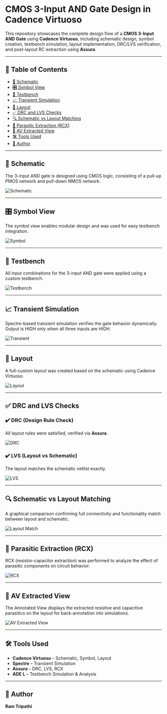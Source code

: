 # CMOS 3-Input AND Gate Design in Cadence Virtuoso

This repository showcases the complete design flow of a **CMOS 3-Input AND Gate** using **Cadence Virtuoso**, including schematic design, symbol creation, testbench simulation, layout implementation, DRC/LVS verification, and post-layout RC extraction using **Assura**.

---

## 📁 Table of Contents  
- [🧩 Schematic](#-schematic)  
- [🎛️ Symbol View](#-symbol-view)  
- [🧪 Testbench](#-testbench)  
- [📈 Transient Simulation](#-transient-simulation)  
- [🧱 Layout](#-layout)  
- [✅ DRC and LVS Checks](#-drc-and-lvs-checks)  
- [🔍 Schematic vs Layout Matching](#-schematic-vs-layout-matching)  
- [🧠 Parasitic Extraction (RCX)](#-parasitic-extraction-rcx)  
- [🧾 AV Extracted View](#-av-extracted-view)  
- [🛠️ Tools Used](#-tools-used)  
- [👤 Author](#-author)

---

## 🧩 Schematic  
The 3-input AND gate is designed using CMOS logic, consisting of a pull-up PMOS network and pull-down NMOS network.

![Schematic](./3_Input_AND_Schematic.png)

---

## 🎛️ Symbol View  
The symbol view enables modular design and was used for easy testbench integration.

![Symbol](./3_Input_AND_Symbol.png)

---

## 🧪 Testbench  
All input combinations for the 3-input AND gate were applied using a custom testbench.

![Testbench](./3_Input_AND_tb.png)

---

## 📈 Transient Simulation  
Spectre-based transient simulation verifies the gate behavior dynamically. Output is HIGH only when all three inputs are HIGH.

![Transient](./3_input_AND_Transient_Waveform.png)

---

## 🧱 Layout  
A full-custom layout was created based on the schematic using Cadence Virtuoso.

![Layout](./XOR_Layout.png)

---

## ✅ DRC and LVS Checks  

### ✔️ DRC (Design Rule Check)  
All layout rules were satisfied, verified via **Assura**.

![DRC](./No_DRC_Errors.png)

### ✔️ LVS (Layout vs Schematic)  
The layout matches the schematic netlist exactly.

![LVS](./LVS_Run.png)

---

## 🔍 Schematic vs Layout Matching  
A graphical comparison confirming full connectivity and functionality match between layout and schematic.

![Layout Match](./Layout_and_schematic_match.png)

---

## 🧠 Parasitic Extraction (RCX)  
RCX (resistor-capacitor extraction) was performed to analyze the effect of parasitic components on circuit behavior.

![RCX](./RCX_Run.png)

---

## 🧾 AV Extracted View  
The Annotated View displays the extracted resistive and capacitive parasitics on the layout for back-annotation into simulations.

![AV Extracted View](./AV_Extracted_view.png)

---

## 🛠️ Tools Used  
- **Cadence Virtuoso** – Schematic, Symbol, Layout  
- **Spectre** – Transient Simulation  
- **Assura** – DRC, LVS, RCX  
- **ADE L** – Testbench Simulation & Analysis  

---

## 👤 Author  
**Ram Tripathi**
